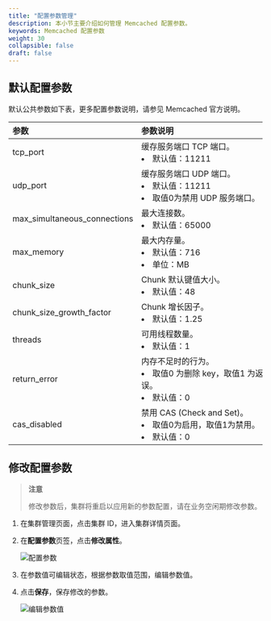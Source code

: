```yaml
---
title: "配置参数管理"
description: 本小节主要介绍如何管理 Memcached 配置参数。 
keywords: Memcached 配置参数
weight: 30
collapsible: false
draft: false
---
```




## 默认配置参数

默认公共参数如下表，更多配置参数说明，请参见 Memcached 官方说明。

| <span style="display:inline-block;width:180px">参数</span> | <span style="display:inline-block;width:280px">参数说明</span> | <span style="display:inline-block;width:120px">取值范围</span> | 
|:--- |:--- |:--- |
| tcp_port | 缓存服务端口 TCP 端口。<li>默认值：11211 | 1024～65535 |
| udp_port | 缓存服务端口 UDP 端口。<li>默认值：11211<li>取值0为禁用 UDP 服务端口。 | 0，1024～65535 |
| max_simultaneous_connections | 最大连接数。<li>默认值：65000 | 1～65000 |
| max_memory | 最大内存量。<li>默认值：716<li>单位：MB| 1～65535|
| chunk_size| Chunk 默认键值大小。<li>默认值：48 | 1～1024 |
| chunk_size_growth_factor | Chunk 增长因子。<li>默认值：1.25 | 1.01～100 |
| threads| 可用线程数量。<li>默认值：1 | 1～256 |
| return_error| 内存不足时的行为。<li>取值0 为删除 key，取值1 为返回错误。<li>默认值：0| - |
| cas_disabled| 禁用 CAS (Check and Set)。<li>取值0为启用，取值1为禁用。<li>默认值：0 | - |

## 修改配置参数

> **注意**
> 
> 修改参数后，集群将重启以应用新的参数配置，请在业务空闲期修改参数。

1. 在集群管理页面，点击集群 ID，进入集群详情页面。
2. 在**配置参数**页签，点击**修改属性**。

   ![配置参数](../../_images/config.png)

3. 在参数值可编辑状态，根据参数取值范围，编辑参数值。
4. 点击**保存**，保存修改的参数。

   ![编辑参数值](../../_images/modify_config.png)
